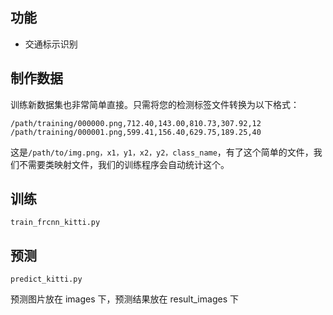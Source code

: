  ## 功能
 * 交通标示识别

## 制作数据

训练新数据集也非常简单直接。只需将您的检测标签文件转换为以下格式：

```
/path/training/000000.png,712.40,143.00,810.73,307.92,12
/path/training/000001.png,599.41,156.40,629.75,189.25,40
```
这是`/path/to/img.png，x1，y1，x2，y2，class_name`，有了这个简单的文件，我们不需要类映射文件，我们的训练程序会自动统计这个。

## 训练
```
train_frcnn_kitti.py
```

## 预测
```
predict_kitti.py
```
预测图片放在 images 下，预测结果放在 result_images 下
